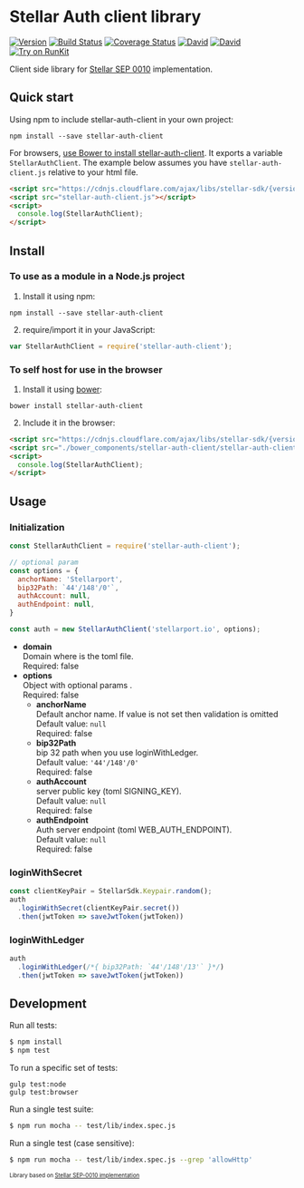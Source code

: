 # Stellar Auth client library
[![Version](https://img.shields.io/npm/v/stellar-auth-client.svg)](https://www.npmjs.org/package/stellar-auth-client)
[![Build Status](https://api.travis-ci.org/dolcalmi/stellar-auth-client.svg?branch=master)](https://travis-ci.org/dolcalmi/stellar-auth-client)
[![Coverage Status](https://coveralls.io/repos/github/dolcalmi/stellar-auth-client/badge.svg?branch=master)](https://coveralls.io/github/dolcalmi/stellar-auth-client?branch=master)
[![David](https://img.shields.io/david/dolcalmi/stellar-auth-client.svg)](https://david-dm.org/dolcalmi/stellar-auth-client)
[![David](https://img.shields.io/david/dev/dolcalmi/stellar-auth-client.svg)](https://david-dm.org/dolcalmi/stellar-auth-client?type=dev)
[![Try on RunKit](https://badge.runkitcdn.com/stellar-auth-client.svg)](https://runkit.com/npm/stellar-auth-client)

Client side library for [Stellar SEP 0010](https://github.com/stellar/stellar-protocol/blob/master/ecosystem/sep-0010.md) implementation.

## Quick start

Using npm to include stellar-auth-client in your own project:

```shell
npm install --save stellar-auth-client
```

For browsers,
[use Bower to install stellar-auth-client](#to-self-host-for-use-in-the-browser). It
exports a variable `StellarAuthClient`. The example below assumes you have
`stellar-auth-client.js` relative to your html file.

```html
<script src="https://cdnjs.cloudflare.com/ajax/libs/stellar-sdk/{version}/stellar-sdk.js"></script>
<script src="stellar-auth-client.js"></script>
<script>
  console.log(StellarAuthClient);
</script>
```

## Install

### To use as a module in a Node.js project

1. Install it using npm:

```shell
npm install --save stellar-auth-client
```

2. require/import it in your JavaScript:

```js
var StellarAuthClient = require('stellar-auth-client');
```

### To self host for use in the browser

1. Install it using [bower](http://bower.io):

```shell
bower install stellar-auth-client
```

2. Include it in the browser:

```html
<script src="https://cdnjs.cloudflare.com/ajax/libs/stellar-sdk/{version}/stellar-sdk.js"></script>
<script src="./bower_components/stellar-auth-client/stellar-auth-client.js"></script>
<script>
  console.log(StellarAuthClient);
</script>
```

## Usage

### Initialization

``` js
const StellarAuthClient = require('stellar-auth-client');

// optional param
const options = {
  anchorName: 'Stellarport',
  bip32Path: `44'/148'/0'`,
  authAccount: null,
  authEndpoint: null,
}

const auth = new StellarAuthClient('stellarport.io', options);
```

- **domain**\
Domain where is the toml file.\
Required: false
- **options**\
Object with optional params .\
Required: false
  - **anchorName**\
  Default anchor name. If value is not set then validation is omitted\
  Default value: `null`\
  Required: false
  - **bip32Path**\
  bip 32 path when you use loginWithLedger.\
  Default value: `'44'/148'/0'`\
  Required: false
  - **authAccount**\
  server public key (toml SIGNING_KEY).\
  Default value: `null`\
  Required: false
  - **authEndpoint**\
  Auth server endpoint (toml WEB_AUTH_ENDPOINT).\
  Default value: `null`\
  Required: false


### loginWithSecret

``` js
const clientKeyPair = StellarSdk.Keypair.random();
auth
  .loginWithSecret(clientKeyPair.secret())
  .then(jwtToken => saveJwtToken(jwtToken))
```

### loginWithLedger

``` js
auth
  .loginWithLedger(/*{ bip32Path: `44'/148'/13'` }*/)
  .then(jwtToken => saveJwtToken(jwtToken))
```


## Development

Run all tests:

```bash
$ npm install
$ npm test
```

To run a specific set of tests:

```shell
gulp test:node
gulp test:browser
```

Run a single test suite:

```bash
$ npm run mocha -- test/lib/index.spec.js
```

Run a single test (case sensitive):

```bash
$ npm run mocha -- test/lib/index.spec.js --grep 'allowHttp'
```
<sub><sup>Library based on [Stellar SEP-0010 implementation](https://github.com/gzigzigzeo/stellar-sep-0010-implementation)</sup></sub>
